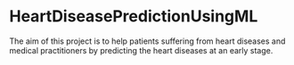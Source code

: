 # HeartDiseasePredictionUsingML
The aim of this project is to help patients suffering from heart diseases and medical practitioners by predicting the heart diseases at an early stage.
